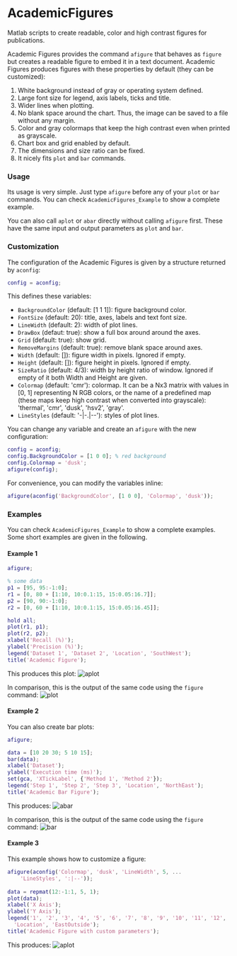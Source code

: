 AcademicFigures
===============

Matlab scripts to create readable, color and high contrast figures for publications.

Academic Figures provides the command `afigure` that behaves as `figure` but creates
a readable figure to embed it in a text document. Academic Figures produces figures
with these properties by default (they can be customized):

1. White background instead of gray or operating system defined.
2. Large font size for legend, axis labels, ticks and title.
3. Wider lines when plotting.
4. No blank space around the chart. Thus, the image can be saved to a file without any
margin.
5. Color and gray colormaps that keep the high contrast even when printed as grayscale.
6. Chart box and grid enabled by default.
7. The dimensions and size ratio can be fixed.
8. It nicely fits `plot` and `bar` commands.

### Usage

Its usage is very simple. Just type `afigure` before any of your `plot` or `bar` commands.
You can check `AcademicFigures_Example` to show a complete example.

You can also call `aplot` or `abar` directly without calling `afigure` first. These 
have the same input and output parameters as `plot` and `bar`.

### Customization

The configuration of the Academic Figures is given by a structure returned by `aconfig`:

```matlab
config = aconfig;
````

This defines these variables:
* `BackgroundColor` (default: [1 1 1]): figure background color.
* `FontSize` (default: 20): title, axes, labels and text font size.
* `LineWidth` (default: 2): width of plot lines.
* `DrawBox` (defaut: true): show a full box around around the axes.
* `Grid` (default: true): show grid.
* `RemoveMargins` (default: true): remove blank space around axes.
* `Width` (default: []): figure width in pixels. Ignored if empty.
* `Height` (default: []): figure height in pixels. Ignored if empty.
* `SizeRatio` (default: 4/3): width by height ratio of window. Ignored if
    empty of it both Width and Height are given.
* `Colormap` (default: 'cmr'): colormap. It can be a Nx3 matrix with 
    values in [0, 1] representing N RGB colors, or the name of a 
    predefined map (these maps keep high contrast when converted into
    grayscale): 'thermal', 'cmr', 'dusk', 'hsv2', 'gray'.
* `LineStyles` (default: '-|-.|--'): styles of plot lines.

You can change any variable and create an `afigure` with the new configuration:
```matlab
config = aconfig;
config.BackgroundColor = [1 0 0]; % red background
config.Colormap = 'dusk';
afigure(config);
```

For convenience, you can modify the variables inline:
```matlab
afigure(aconfig('BackgroundColor', [1 0 0], 'Colormap', 'dusk'));
```

### Examples

You can check `AcademicFigures_Example` to show a complete examples. 
Some short examples are given in the following.

#### Example 1
```matlab
afigure;

% some data
p1 = [95, 95:-1:0];
r1 = [0, 80 + [1:10, 10:0.1:15, 15:0.05:16.7]];
p2 = [90, 90:-1:0];
r2 = [0, 60 + [1:10, 10:0.1:15, 15:0.05:16.45]];

hold all;
plot(r1, p1);
plot(r2, p2);
xlabel('Recall (%)');
ylabel('Precision (%)');
legend('Dataset 1', 'Dataset 2', 'Location', 'SouthWest');
title('Academic Figure');
```

This produces this plot:
![aplot](http://dorian3d.github.com/other/images/aplot.png)

In comparison, this is the output of the same code using the `figure` command:
![plot](http://dorian3d.github.com/other/images/plot.png)

#### Example 2
You can also create bar plots:

```matlab
afigure;

data = [10 20 30; 5 10 15];
bar(data);
xlabel('Dataset');
ylabel('Execution time (ms)');
set(gca, 'XTickLabel', {'Method 1', 'Method 2'});
legend('Step 1', 'Step 2', 'Step 3', 'Location', 'NorthEast');
title('Academic Bar Figure');
```

This produces:
![abar](http://dorian3d.github.com/other/images/abar.png)

In comparison, this is the output of the same code using the `figure` command:
![bar](http://dorian3d.github.com/other/images/bar.png)

#### Example 3
This example shows how to customize a figure:

```matlab
afigure(aconfig('Colormap', 'dusk', 'LineWidth', 5, ...
    'LineStyles', ':|--'));
    
data = repmat(12:-1:1, 5, 1);
plot(data);
xlabel('X Axis');
ylabel('Y Axis');
legend('1', '2', '3', '4', '5', '6', '7', '8', '9', '10', '11', '12', ...
  'Location', 'EastOutside');
title('Academic Figure with custom parameters');
```

This produces:
![aplot](http://dorian3d.github.com/other/images/aplotcustom.png)
